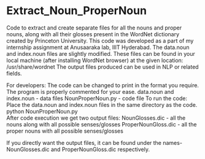 # Extract_Noun_ProperNoun

Code to extract and create separate files for all the nouns and proper nouns, along with all their glosses present in 
the WordNet dictionary created by Princeton University.
This code was developed as a part of my internship assignment at Anusaaraka lab, IIIT Hyderabad. 
The data.noun and index.noun files are slightly modified. 
These files can be found in your local machine (after installing WordNet browser) at the given location:
  /usr/share/wordnet
The output files produced can be used in NLP or related fields.

For developers:
  The code can be changed to print in the format you require. The program is properly commented for your ease.
  data.noun and index.noun - data files
  NounProperNoun.py - code file
To run the code:
   Place the data.noun and index.noun files in the same directory as the code. 
   python NounProperNoun.py  
After code execution we get two output files:
  NounGlosses.dic - all the nouns along with all possible senses/glosses
  ProperNounGloss.dic - all the proper nouns with all possible senses/glosses
  
If you directly want the output files, it can be found under the names- NounGlosses.dic and ProperNounGloss.dic respectively.
